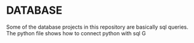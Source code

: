 # DATABASE

Some of the database projects in this repository are basically sql queries.<br />
The python file shows how to connect python with sql
G
